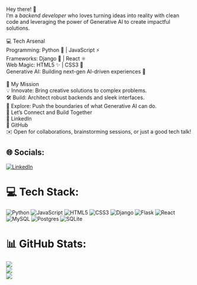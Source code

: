 Hey there! 👋<br>I’m a *backend developer* who loves turning ideas into reality with clean code and leveraging the power of Generative AI to create impactful solutions.<br><br>💻 Tech Arsenal<br>Programming: Python 🐍 | JavaScript ⚡<br>Frameworks: Django 🚀 | React ⚛️<br>Web Magic: HTML5 ✨ | CSS3 🎨<br>Generative AI: Building next-gen AI-driven experiences 🤖<br><br>🌌 My Mission<br>💡 Innovate: Bring creative solutions to complex problems.<br>🛠️ Build: Architect robust backends and sleek interfaces.<br>🎯 Explore: Push the boundaries of what Generative AI can do.<br>🌟 Let’s Connect and Build Together<br>💼 LinkedIn<br>💾 GitHub<br>✉️ Open for collaborations, brainstorming sessions, or just a good tech talk!


## 🌐 Socials:
[![LinkedIn](https://img.shields.io/badge/LinkedIn-%230077B5.svg?logo=linkedin&logoColor=white)](https://linkedin.com/in/djangodeveloperrajchauhan) 

# 💻 Tech Stack:
![Python](https://img.shields.io/badge/python-3670A0?style=for-the-badge&logo=python&logoColor=ffdd54) ![JavaScript](https://img.shields.io/badge/javascript-%23323330.svg?style=for-the-badge&logo=javascript&logoColor=%23F7DF1E) ![HTML5](https://img.shields.io/badge/html5-%23E34F26.svg?style=for-the-badge&logo=html5&logoColor=white) ![CSS3](https://img.shields.io/badge/css3-%231572B6.svg?style=for-the-badge&logo=css3&logoColor=white) ![Django](https://img.shields.io/badge/django-%23092E20.svg?style=for-the-badge&logo=django&logoColor=white) ![Flask](https://img.shields.io/badge/flask-%23000.svg?style=for-the-badge&logo=flask&logoColor=white) ![React](https://img.shields.io/badge/react-%2320232a.svg?style=for-the-badge&logo=react&logoColor=%2361DAFB) ![MySQL](https://img.shields.io/badge/mysql-4479A1.svg?style=for-the-badge&logo=mysql&logoColor=white) ![Postgres](https://img.shields.io/badge/postgres-%23316192.svg?style=for-the-badge&logo=postgresql&logoColor=white) ![SQLite](https://img.shields.io/badge/sqlite-%2307405e.svg?style=for-the-badge&logo=sqlite&logoColor=white)
# 📊 GitHub Stats:
![](https://github-readme-stats.vercel.app/api?username=Raj3019&theme=dark&hide_border=false&include_all_commits=true&count_private=true)<br/>
![](https://github-readme-streak-stats.herokuapp.com/?user=Raj3019&theme=dark&hide_border=false)<br/>
![](https://github-readme-stats.vercel.app/api/top-langs/?username=Raj3019&theme=dark&hide_border=false&include_all_commits=true&count_private=true&layout=compact)
